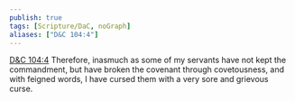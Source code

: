 ```yaml
---
publish: true
tags: [Scripture/DaC, noGraph]
aliases: ["D&C 104:4"]
---
```

[D&C 104:4](https://churchofjesuschrist.org/study/scriptures/dc-testament/dc/104?lang=eng&id=p4#p4) Therefore, inasmuch as some of my servants have not kept the commandment, but have broken the covenant through covetousness, and with feigned words, I have cursed them with a very sore and grievous curse.
